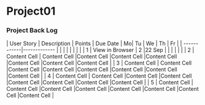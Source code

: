 # Project01


### Project Back Log

| User Story  | Description     | Points | Due Date | Mo| Tu | We | Th | Fr |
| ------------|-------------    |        |          |   |    |    |    |    |
| 1           | View in Browser | 2      |22 Sep    |   |    |    |    |    |
| 2           | Content Cell | Content Cell  |Content Cell  |Content Cell  |Content Cell  |Content Cell  |Content Cell  |Content Cell  |
| 3           | Content Cell | Content Cell  |Content Cell  |Content Cell  |Content Cell  |Content Cell  |Content Cell  |Content Cell  |
| 4           | Content Cell | Content Cell  |Content Cell  |Content Cell  |Content Cell  |Content Cell  |Content Cell  |Content Cell  |
| 5           | Content Cell | Content Cell  |Content Cell  |Content Cell  |Content Cell  |Content Cell  |Content Cell  |Content Cell  |
